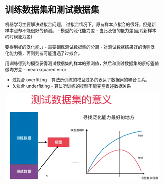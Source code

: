 # 训练数据集和测试数据集

机器学习主要解决过拟合问题。 
过拟合情况下，原有样本点拟合的很好，但是新样本点却不能很好的预测。 - 模型的泛化能力差 - 由此及彼的能力差(面对新样本的时候能力差)

要得到好的泛化能力 - 需要训练测试数据集的分离 - 对测试数据结果好的话则泛化能力强，否则则有可能遭遇了过拟合。 

用训练得到的模型获得测试数据集的样本的预测值，然后和测试数据集的原标签值做均方差 - mean squared error
- 过拟合 overfitting - 算法所训练的模型过多的表达了数据间的噪音关系。 
- 欠拟合 underfitting - 算法所训练的模型不能完整表述数据关系

![](images/8-4-train-test-split.png)




